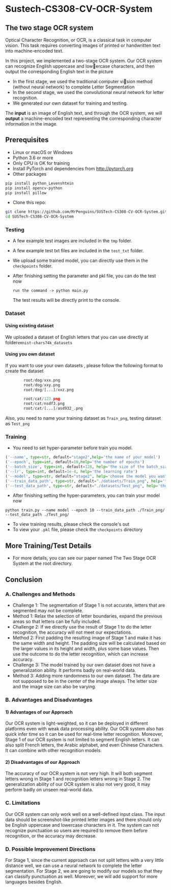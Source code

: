 # Sustech-CS308-CV-OCR-System

## The two stage OCR system

Optical Character Recognition, or OCR, is a classical task in computer vision. This task requires converting images of printed or handwritten text into machine-encoded text.

In this project, we implemented a two-stage OCR system. Our OCR system can recognize English uppercase and lowercase characters, and then output the corresponding English text in the picture

- In the first stage, we used the traditional computer vision method (without neural network) to complete Letter Segmentation
- In the second stage, we used the convolutional neural network for letter recognition.
- We generated our own dataset for training and testing.

The **input** is an image of English text, and through the OCR system, we will **output** a machine-encoded text representing the corresponding character information in the image.


## Prerequisites
- Linux or macOS or Windows
- Python 3.6 or more
- Only CPU is OK for training
- Install PyTorch and dependencies from http://pytorch.org
- Other packages
```bash
pip install python_Levenshtein
pip install opencv-python
pip install pillow
```
- Clone this repo:
```bash
git clone https://github.com/MrPenguins/SUSTech-CS308-CV-OCR-System.git
cd SUSTech-CS308-CV-OCR-System
```


### Testing
- A few example test images are included in the `tmp` folder.

- A few example test txt files are included in the `test_txt` folder.

- We upload some trained model, you can directly use them in the `checkpoints` folder.

- After finishing setting the parameter and pkl file, you can do the test now

  `run the command -> python main.py `

  The test results will be directly print to the console.

### Dataset

#### Using existing dataset

We uploaded a dataset of English letters that you can use directly at folder`emnist-chars74k_datasets`

#### Using  you own dataset

If you want to use your own datasets , please follow the following format to create the dataset

```python
        root/dog/xxx.png
        root/dog/xxy.png
        root/dog/[...]/xxz.png

        root/cat/123.png
        root/cat/nsdf3.png
        root/cat/[...]/asd932_.png
```

Also, you need to name your training dataset as `Train_png`,  testing dataset as `Test_png`


### Training
- You need to set hyper-parameter before train you model.
```python
('--name', type=str, default="stage2",help='the name of your model')
('--epoch', type=int, default=10,help='the number of epochs')
('--batch_size', type=int, default=128, help='the size of the batch_size')
('--lr', type=int, default=1e-4, help='the learning rate')
('--model', type=str, default="stage2", help='choose the model you want to use')
('--train_data_path', type=str, default="./datasets/Train_png", help='the train data path')
('--test_data_path', type=str, default="./datasets/Test_png", help='the test data path')
```
- After finishing setting the hyper-parameters,  you can train your model now

`python train.py --name model --epoch 10 --train_data_path ./Train_png/ --test_data_path ./Test_png/`

- To view training results, please check the console's out
- To view your `.pkl` file, please check the `checkpoints` directory

## More Training/Test Details
- For more details, you can see our paper named The Two Stage OCR System at the root directory.

## Conclusion

###  A. Challenges and Methods

- Challenge 1: The segmentation of Stage 1 is not accurate, letters that are segmented may not be complete.
- Method 1: Relax the selection of letter boundaries, expand the previous areas so that letters can be fully included.
- Challenge 2: If we directly use the result of Stage 1 to do the letter recognition, the accuracy will not meet our expectations.
- Method 2: First padding the resulting image of Stage 1 and make it has the same width and height. The padding size will be calculated based on the larger values in its height and width, plus some base values. Then use the outcome to do the letter recognition, which can increase accuracy.
- Challenge 3: The model trained by our own dataset does not have a generalization ability. It performs badly on real-world data.
- Method 3: Adding more randomness to our own dataset. The data are not supposed to be in the center of the image always. The letter size and the image size can also be varying.

### B. Advantages and Disadvantages

#### 1)  Advantages of our Approach

Our OCR system is light-weighted, so it can be deployed in different platforms even with weak data processing ability. Our OCR system also has quick infer time so it can be used for real-time letter recognition. Moreover, Stage 1 of our OCR system is not limited to segment English letters. It can also split French letters, the Arabic alphabet, and even Chinese Characters. It can combine with other recognition models.

#### 2) Disadvantages of our Approach

The accuracy of our OCR system is not very high. It will both segment letters wrong in Stage 1 and recognition letters wrong in Stage 2. The generalization ability of our OCR system is also not very good, it may perform badly on unseen real-world data.

### C. Limitations

Our OCR system can only work well on a well-defined input class. The input data should be screenshot-like printed letter images and there should only be English uppercase and lowercase characters in it. The system can not recognize punctuation so users are required to remove them before recognition, or the accuracy may decrease.

### D. Possible Improvement Directions

For Stage 1, since the current approach can not split letters with a very little distance well, we can use a neural network to complete the letter segmentation. For Stage 2, we are going to modify our models so that they can classify punctuation as well. Moreover, we will add support for more languages besides English.



